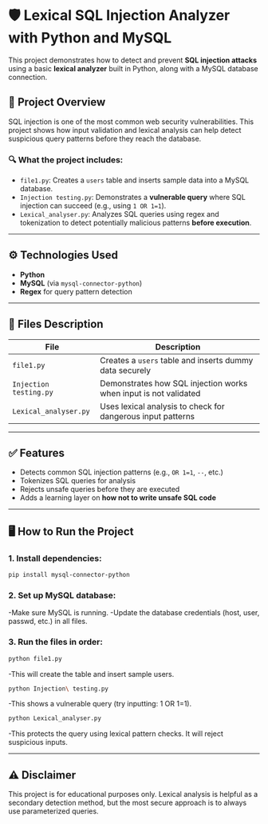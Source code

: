 # 🛡️ Lexical SQL Injection Analyzer with Python and MySQL

This project demonstrates how to detect and prevent **SQL injection attacks** using a basic **lexical analyzer** built in Python, along with a MySQL database connection.

## 🚀 Project Overview

SQL injection is one of the most common web security vulnerabilities. This project shows how input validation and lexical analysis can help detect suspicious query patterns before they reach the database.

### 🔍 What the project includes:

- `file1.py`: Creates a `users` table and inserts sample data into a MySQL database.
- `Injection testing.py`: Demonstrates a **vulnerable query** where SQL injection can succeed (e.g., using `1 OR 1=1`).
- `Lexical_analyser.py`: Analyzes SQL queries using regex and tokenization to detect potentially malicious patterns **before execution**.

---

## ⚙️ Technologies Used

- **Python**
- **MySQL** (via `mysql-connector-python`)
- **Regex** for query pattern detection

---

## 📁 Files Description

| File                  | Description |
|-----------------------|-------------|
| `file1.py`            | Creates a `users` table and inserts dummy data securely |
| `Injection testing.py`| Demonstrates how SQL injection works when input is not validated |
| `Lexical_analyser.py` | Uses lexical analysis to check for dangerous input patterns |

---

## ✅ Features

- Detects common SQL injection patterns (e.g., `OR 1=1`, `--`, etc.)
- Tokenizes SQL queries for analysis
- Rejects unsafe queries before they are executed
- Adds a learning layer on **how not to write unsafe SQL code**

---

## 🖥️ How to Run the Project

### 1. Install dependencies:
```bash
pip install mysql-connector-python
```

### 2. Set up MySQL database:
-Make sure MySQL is running.
-Update the database credentials (host, user, passwd, etc.) in all files.

### 3. Run the files in order:
```bash
python file1.py
```
-This will create the table and insert sample users.

```bash
python Injection\ testing.py
```
-This shows a vulnerable query (try inputting: 1 OR 1=1).

```bash
python Lexical_analyser.py
```
-This protects the query using lexical pattern checks. It will reject suspicious inputs.

---

## ⚠️ Disclaimer
This project is for educational purposes only. Lexical analysis is helpful as a secondary detection method, but the most secure approach is to always use parameterized queries.
